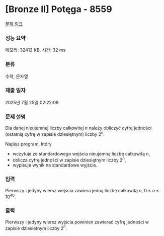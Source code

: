# [Bronze II] Potęga - 8559 

[문제 링크](https://www.acmicpc.net/problem/8559) 

### 성능 요약

메모리: 32412 KB, 시간: 32 ms

### 분류

수학, 문자열

### 제출 일자

2025년 7월 25일 02:22:08

### 문제 설명

<p>Dla danej nieujemnej liczby całkowitej <em>n</em> należy obliczyć cyfrę jedności (ostatnią cyfrę w zapisie dziesiętnym) liczby 2<sup><em>n</em></sup>.</p>

<p>Napisz program, który</p>

<ul>
	<li>wczytuje ze standardowego wejścia nieujemną liczbę całkowitą <em>n</em>,</li>
	<li>oblicza cyfrę jedności w zapisie dziesiętnym liczby 2<sup><em>n</em></sup>,</li>
	<li>wypisuje wynik na standardowe wyjście.</li>
</ul>

### 입력 

 <p>Pierwszy i jedyny wiersz wejścia zawiera jedną liczbę całkowitą <em>n</em>, 0 ≤ <em>n</em> ≤ 10<sup>40</sup>.</p>

### 출력 

 <p>Pierwszy i jedyny wiersz wyjścia powinien zawierać cyfrę jedności w zapisie dziesiętnym liczby 2<em><sup>n</sup></em>.</p>

